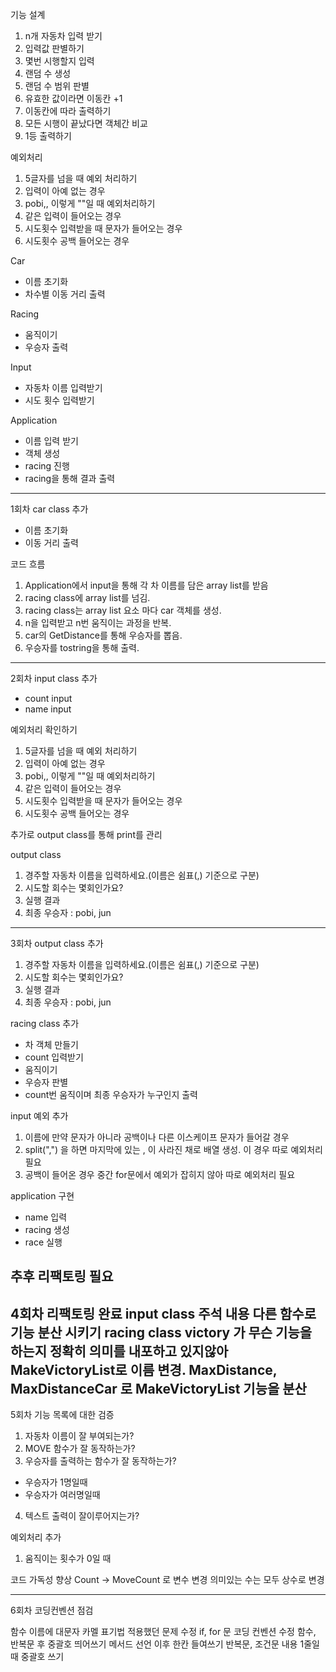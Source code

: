 기능 설계
1. n개 자동차 입력 받기
2. 입력값 판별하기
3. 몇번 시행할지 입력
4. 랜덤 수 생성
5. 랜덤 수 범위 판별
6. 유효한 값이라면 이동칸 +1
7. 이동칸에 따라 출력하기
8. 모든 시행이 끝났다면 객체간 비교
9. 1등 출력하기

예외처리
1. 5글자를 넘을 때 예외 처리하기
2. 입력이 아예 없는 경우
3. pobi,, 이렇게 ""일 때 예외처리하기
4. 같은 입력이 들어오는 경우
5. 시도횟수 입력받을 때 문자가 들어오는 경우
6. 시도횟수 공백 들어오는 경우

Car
- 이름 초기화
- 차수별 이동 거리 출력

Racing
- 움직이기
- 우승자 출력

Input
- 자동차 이름 입력받기
- 시도 횟수 입력받기

Application
- 이름 입력 받기
- 객체 생성
- racing 진행
- racing을 통해 결과 출력 

--------
1회차
car class 추가
- 이름 초기화
- 이동 거리 출력

코드 흐름 
1. Application에서 input을 통해 각 차 이름를 담은 array list를 받음
2. racing class에 array list를 넘김.
3. racing class는 array list 요소 마다 car 객체를 생성.
4. n을 입력받고 n번 움직이는 과정을 반복.
5. car의 GetDistance를 통해 우승자를 뽑음.
6. 우승자를 tostring을 통해 출력.

----------
2회차
input class 추가
- count input
- name input

예외처리 확인하기
1. 5글자를 넘을 때 예외 처리하기
2. 입력이 아예 없는 경우
3. pobi,, 이렇게 ""일 때 예외처리하기
4. 같은 입력이 들어오는 경우
5. 시도횟수 입력받을 때 문자가 들어오는 경우
6. 시도횟수 공백 들어오는 경우

추가로 output class를 통해 print를 관리

output class
1. 경주할 자동차 이름을 입력하세요.(이름은 쉼표(,) 기준으로 구분)
2. 시도할 회수는 몇회인가요?
3. 실행 결과
4. 최종 우승자 : pobi, jun

---------
3회차
output class 추가
1. 경주할 자동차 이름을 입력하세요.(이름은 쉼표(,) 기준으로 구분)
2. 시도할 회수는 몇회인가요?
3. 실행 결과
4. 최종 우승자 : pobi, jun

racing class 추가
- 차 객체 만들기
- count 입력받기
- 움직이기
- 우승자 판별
- count번 움직이며 최종 우승자가 누구인지 출력 

input 예외 추가
1. 이름에 만약 문자가 아니라 공백이나 다른 이스케이프 문자가 들어갈 경우
2. split(",") 을 하면 마지막에 있는 , 이 사라진 채로 배열 생성. 이 경우 따로 예외처리 필요
3. 공백이 들어온 경우 중간 for문에서 예외가 잡히지 않아 따로 예외처리 필요

application 구현
- name 입력
- racing 생성
- race 실행

추후 리팩토링 필요
--------
4회차
리팩토링 완료
input class 주석 내용 다른 함수로 기능 분산 시키기
racing class victory 가 무슨 기능을 하는지 정확히 의미를 내포하고 있지않아
MakeVictoryList로 이름 변경.
MaxDistance, MaxDistanceCar 로 MakeVictoryList 기능을 분산
----------
5회차
기능 목록에 대한 검증
1. 자동차 이름이 잘 부여되는가?
2. MOVE 함수가 잘 동작하는가?
3. 우승자를 출력하는 함수가 잘 동작하는가?
- 우승자가 1명일때
- 우승자가 여러명일때
4. 텍스트 출력이 잘이루어지는가?


예외처리 추가
1. 움직이는 횟수가 0일 때

코드 가독성 향상
Count -> MoveCount 로 변수 변경
의미있는 수는 모두 상수로 변경

--------
6회차
코딩컨벤션 점검

함수 이름에 대문자 카멜 표기법 적용했던 문제 수정
if, for 문 코딩 컨벤션 수정
함수, 반복문 후 중괄호 띄어쓰기
메서드 선언 이후 한칸 들여쓰기
반복문, 조건문 내용 1줄일 때 중괄호 쓰기